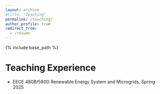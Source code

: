 ```yaml
---
layout: archive
#title: "Teaching"
permalink: /teaching/
author_profile: true
redirect_from:
  - /resume
---
```


{% include base_path %}

# Teaching Experience
* EECE 480B/580D Renewable Energy System and Microgrids, Spring 2025
